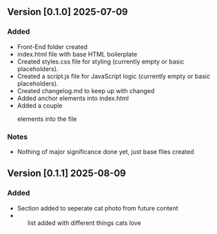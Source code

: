 ## Version [0.1.0] 2025-07-09

### Added 
- Front-End folder created
- index.html file with base HTML boilerplate
- Created styles.css file for styling (currently empty or basic placeholders).
- Created a script.js file for JavaScript logic (currently empty or basic placeholders).
- Created changelog.md to keep up with changed
- Added anchor elements into index.html
- Added a couple <p> elements into the file

### Notes
- Nothing of major significance done yet, just base files created 

## Version [0.1.1] 2025-08-09

### Added
- Section added to seperate cat photo from future content
- <ul> list added with different things cats love